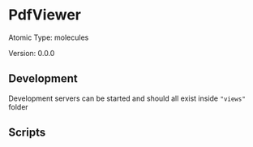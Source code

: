 # PdfViewer

Atomic Type: molecules

Version: 0.0.0

## Development

Development servers can be started and should all exist inside `"views"` folder

## Scripts
